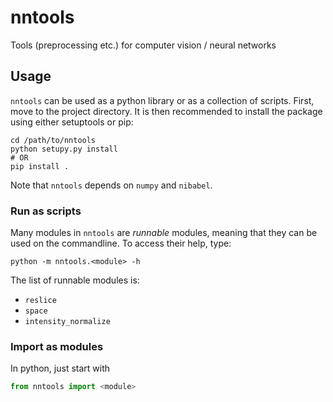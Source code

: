 # nntools
Tools (preprocessing etc.) for computer vision / neural networks

## Usage

``nntools`` can be used as a python library or as a collection of 
scripts. First, move to the project directory. It is then
recommended to install the package using either setuptools or pip:
```shell script
cd /path/to/nntools
python setupy.py install
# OR
pip install .
```
Note that ``nntools`` depends on ``numpy`` and ``nibabel``.

### Run as scripts
Many modules in ``nntools`` are _runnable_ modules, meaning that they 
can be used on the commandline. To access their help, type:
```shell script
python -m nntools.<module> -h
```

The list of runnable modules is:
- ``reslice``
- ``space``
- ``intensity_normalize``

### Import as modules

In python, just start with
```python
from nntools import <module>
```

